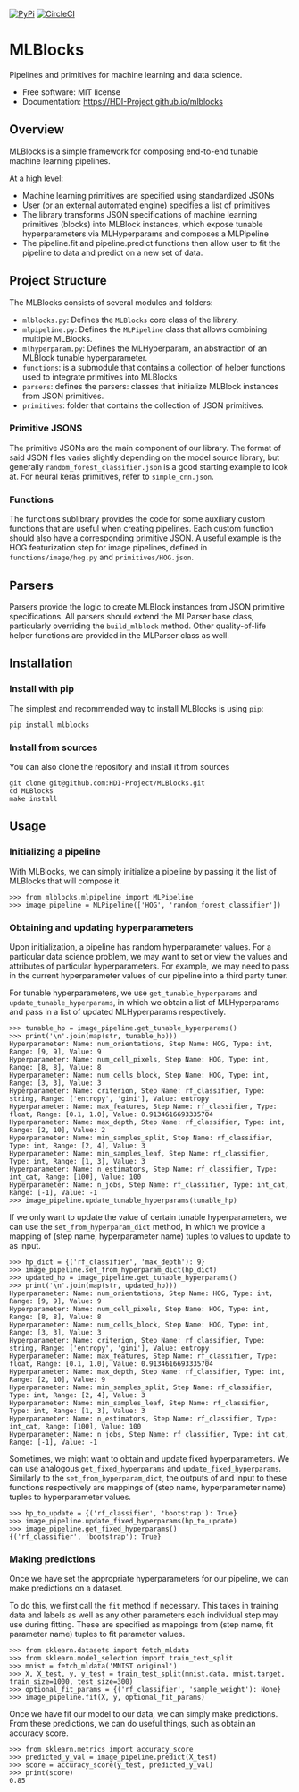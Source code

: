 [![PyPi][pypi-img]][pypi-url]
[![CircleCI][circleci-img]][circleci-url]

[pypi-img]: https://img.shields.io/pypi/v/mlblocks.svg
[pypi-url]: https://pypi.python.org/pypi/mlblocks
[circleci-img]: https://circleci.com/gh/HDI-Project/MLBlocks.svg?style=shield
[circleci-url]: https://circleci.com/gh/HDI-Project/MLBlocks

# MLBlocks

Pipelines and primitives for machine learning and data science.

- Free software: MIT license
- Documentation: https://HDI-Project.github.io/mlblocks

## Overview

MLBlocks is a simple framework for composing end-to-end tunable machine learning pipelines.

 At a high level:
 * Machine learning primitives are specified using standardized JSONs
 * User (or an external automated engine) specifies a list of primitives
 * The library transforms JSON specifications of machine learning primitives (blocks) into MLBlock instances, which expose tunable hyperparameters via MLHyperparams and composes a MLPipeline
 * The pipeline.fit and pipeline.predict functions then allow user to fit the pipeline to data and predict on a new set of data.

## Project Structure

The MLBlocks consists of several modules and folders:

* `mlblocks.py`: Defines the `MLBlocks` core class of the library.
* `mlpipeline.py`: Defines the `MLPipeline` class that allows combining multiple MLBlocks.
* `mlhyperparam.py`: Defines the MLHyperparam, an abstraction of an MLBlock tunable
  hyperparameter.
* `functions`: is a submodule that contains a collection of helper functions used to integrate
  primitives into MLBlocks
* `parsers`: defines the parsers: classes that initialize MLBlock instances
  from JSON primitives.
* `primitives`: folder that contains the collection of JSON primitives.

### Primitive JSONS

The primitive JSONs are the main component of our library.
The format of said JSON files varies slightly depending on the model source library,
but generally `random_forest_classifier.json` is a good starting example to look at.
For neural keras primitives, refer to `simple_cnn.json`.

### Functions

The functions sublibrary provides the code for some auxiliary custom functions
that are useful when creating pipelines. Each custom function should also have
a corresponding primitive JSON. A useful example is the HOG featurization step
for image pipelines, defined in `functions/image/hog.py` and
`primitives/HOG.json`.

## Parsers

Parsers provide the logic to create MLBlock instances from JSON primitive
specifications. All parsers should extend the MLParser base class, particularly
overriding the `build_mlblock` method. Other quality-of-life helper functions
are provided in the MLParser class as well.

## Installation

### Install with pip

The simplest and recommended way to install MLBlocks is using `pip`:

	pip install mlblocks

### Install from sources

You can also clone the repository and install it from sources

    git clone git@github.com:HDI-Project/MLBlocks.git
    cd MLBlocks
    make install

## Usage

### Initializing a pipeline

With MLBlocks, we can simply initialize a pipeline by passing it the list
of MLBlocks that will compose it.

```
>>> from mlblocks.mlpipeline import MLPipeline
>>> image_pipeline = MLPipeline(['HOG', 'random_forest_classifier'])
```

### Obtaining and updating hyperparameters

Upon initialization, a pipeline has random hyperparameter values. For a
particular data science problem, we may want to set or view the values and
attributes of particular hyperparameters. For example, we may need to pass in
the current hyperparameter values of our pipeline into a third party tuner.

For tunable hyperparameters, we use `get_tunable_hyperparams`
and `update_tunable_hyperparams`, in which we obtain a list of MLHyperparams
and pass in a list of updated MLHyperparams respectively.

```
>>> tunable_hp = image_pipeline.get_tunable_hyperparams()
>>> print('\n'.join(map(str, tunable_hp)))
Hyperparameter: Name: num_orientations, Step Name: HOG, Type: int, Range: [9, 9], Value: 9
Hyperparameter: Name: num_cell_pixels, Step Name: HOG, Type: int, Range: [8, 8], Value: 8
Hyperparameter: Name: num_cells_block, Step Name: HOG, Type: int, Range: [3, 3], Value: 3
Hyperparameter: Name: criterion, Step Name: rf_classifier, Type: string, Range: ['entropy', 'gini'], Value: entropy
Hyperparameter: Name: max_features, Step Name: rf_classifier, Type: float, Range: [0.1, 1.0], Value: 0.9134616693335704
Hyperparameter: Name: max_depth, Step Name: rf_classifier, Type: int, Range: [2, 10], Value: 2
Hyperparameter: Name: min_samples_split, Step Name: rf_classifier, Type: int, Range: [2, 4], Value: 3
Hyperparameter: Name: min_samples_leaf, Step Name: rf_classifier, Type: int, Range: [1, 3], Value: 3
Hyperparameter: Name: n_estimators, Step Name: rf_classifier, Type: int_cat, Range: [100], Value: 100
Hyperparameter: Name: n_jobs, Step Name: rf_classifier, Type: int_cat, Range: [-1], Value: -1
>>> image_pipeline.update_tunable_hyperparams(tunable_hp)
```

If we only want to update the value of certain tunable hyperparameters, we can
use the `set_from_hyperparam_dict` method, in which we provide a mapping of
(step name, hyperparameter name) tuples to values to update to as input.

```
>>> hp_dict = {('rf_classifier', 'max_depth'): 9}
>>> image_pipeline.set_from_hyperparam_dict(hp_dict)
>>> updated_hp = image_pipeline.get_tunable_hyperparams()
>>> print('\n'.join(map(str, updated_hp)))
Hyperparameter: Name: num_orientations, Step Name: HOG, Type: int, Range: [9, 9], Value: 9
Hyperparameter: Name: num_cell_pixels, Step Name: HOG, Type: int, Range: [8, 8], Value: 8
Hyperparameter: Name: num_cells_block, Step Name: HOG, Type: int, Range: [3, 3], Value: 3
Hyperparameter: Name: criterion, Step Name: rf_classifier, Type: string, Range: ['entropy', 'gini'], Value: entropy
Hyperparameter: Name: max_features, Step Name: rf_classifier, Type: float, Range: [0.1, 1.0], Value: 0.9134616693335704
Hyperparameter: Name: max_depth, Step Name: rf_classifier, Type: int, Range: [2, 10], Value: 9
Hyperparameter: Name: min_samples_split, Step Name: rf_classifier, Type: int, Range: [2, 4], Value: 3
Hyperparameter: Name: min_samples_leaf, Step Name: rf_classifier, Type: int, Range: [1, 3], Value: 3
Hyperparameter: Name: n_estimators, Step Name: rf_classifier, Type: int_cat, Range: [100], Value: 100
Hyperparameter: Name: n_jobs, Step Name: rf_classifier, Type: int_cat, Range: [-1], Value: -1
```

Sometimes, we might want to obtain and update fixed hyperparameters. We can
use analogous `get_fixed_hyperparams` and `update_fixed_hyperparams`. Similarly
to the `set_from_hyperparam_dict`, the outputs of and input to these functions
respectively are mappings of (step name, hyperparameter name) tuples to
hyperparameter values.

```
>>> hp_to_update = {('rf_classifier', 'bootstrap'): True}
>>> image_pipeline.update_fixed_hyperparams(hp_to_update)
>>> image_pipeline.get_fixed_hyperparams()
{('rf_classifier', 'bootstrap'): True}
```

### Making predictions

Once we have set the appropriate hyperparameters for our pipeline, we can make
predictions on a dataset.

To do this, we first call the `fit` method if necessary. This takes in training
data and labels as well as any other parameters each individual step may
use during fitting. These are specified as mappings from (step name, fit
parameter name) tuples to fit parameter values.

```
>>> from sklearn.datasets import fetch_mldata
>>> from sklearn.model_selection import train_test_split
>>> mnist = fetch_mldata('MNIST original')
>>> X, X_test, y, y_test = train_test_split(mnist.data, mnist.target, train_size=1000, test_size=300)
>>> optional_fit_params = {('rf_classifier', 'sample_weight'): None}
>>> image_pipeline.fit(X, y, optional_fit_params)
```

Once we have fit our model to our data, we can simply make predictions. From
these predictions, we can do useful things, such as obtain an accuracy score.

```
>>> from sklearn.metrics import accuracy_score
>>> predicted_y_val = image_pipeline.predict(X_test)
>>> score = accuracy_score(y_test, predicted_y_val)
>>> print(score)
0.85
```

